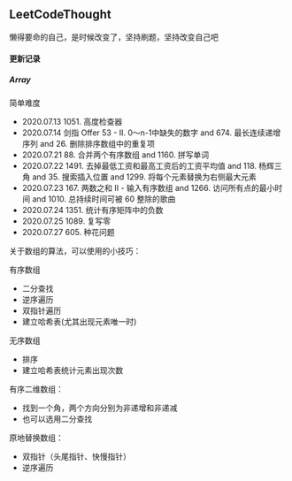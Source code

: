 ## LeetCodeThought

懒得要命的自己，是时候改变了，坚持刷题，坚持改变自己吧

#### 更新记录

##### Array

简单难度
+ 2020.07.13 1051. 高度检查器
+ 2020.07.14 剑指 Offer 53 - II. 0～n-1中缺失的数字 and 674. 最长连续递增序列 and 26. 删除排序数组中的重复项
+ 2020.07.21 88. 合并两个有序数组 and 1160. 拼写单词
+ 2020.07.22 1491. 去掉最低工资和最高工资后的工资平均值 and 118. 杨辉三角 and 35. 搜索插入位置 and 1299. 将每个元素替换为右侧最大元素
+ 2020.07.23 167. 两数之和 II - 输入有序数组 and 1266. 访问所有点的最小时间 and 1010. 总持续时间可被 60 整除的歌曲
+ 2020.07.24 1351. 统计有序矩阵中的负数
+ 2020.07.25 1089. 复写零
+ 2020.07.27 605. 种花问题

关于数组的算法，可以使用的小技巧：

有序数组
+ 二分查找
+ 逆序遍历
+ 双指针遍历
+ 建立哈希表(尤其出现元素唯一时)

无序数组
+ 排序
+ 建立哈希表统计元素出现次数

有序二维数组：
+ 找到一个角，两个方向分别为非递增和非递减
+ 也可以选用二分查找

原地替换数组：
+ 双指针（头尾指针、快慢指针）
+ 逆序遍历

